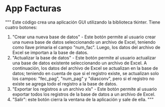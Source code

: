 # App Facturas
"""
Este código crea una aplicación GUI utilizando la biblioteca tkinter. Tiene cuatro botones:
1. "Crear una nueva base de datos" - Este botón permite al usuario crear una nueva base de datos seleccionando un archivo de Excel, teniendo como llave primaria el campo "num_fac". Luego, los datos del archivo de Excel se importan a la base de datos.
2. "Actualizar la base de datos" - Este botón permite al usuario actualizar una base de datos existente seleccionando un archivo de Excel. A continuación, los datos del archivo de Excel se actualizan en la base de datos; teniendo en cuenta de que si el registro existe, se actualizan solo los campos: "fec_pag", "num_pag" y "diasconv", pero si el registro no existe se agrega todo el registro a la base de datos.
3. "Exportar los registros a un archivo xls" - Este botón permite al usuario exportar todos los registros de la base de datos a un archivo de Excel.
4. "Salir": este botón cierra la ventana de la aplicación y sale de ella.
"""